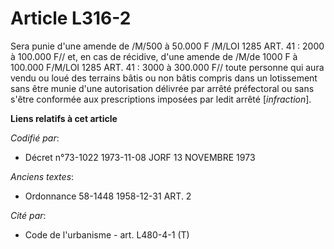 # Article L316-2

Sera punie d'une amende de /M/500 à 50.000 F /M/LOI 1285 ART. 41 : 2000 à 100.000 F// et, en cas de récidive, d'une amende
de /M/de 1000 F à 100.000 F/M/LOI 1285 ART. 41 : 3000 à 300.000 F// toute personne qui aura vendu ou loué des terrains bâtis
ou non bâtis compris dans un lotissement sans être munie d'une autorisation délivrée par arrêté préfectoral ou sans s'être
conformée aux prescriptions imposées par ledit arrêté [*infraction*].

**Liens relatifs à cet article**

_Codifié par_:

  - Décret n°73-1022 1973-11-08 JORF 13 NOVEMBRE 1973

_Anciens textes_:

  - Ordonnance 58-1448 1958-12-31 ART. 2

_Cité par_:

  - Code de l'urbanisme - art. L480-4-1 (T)
